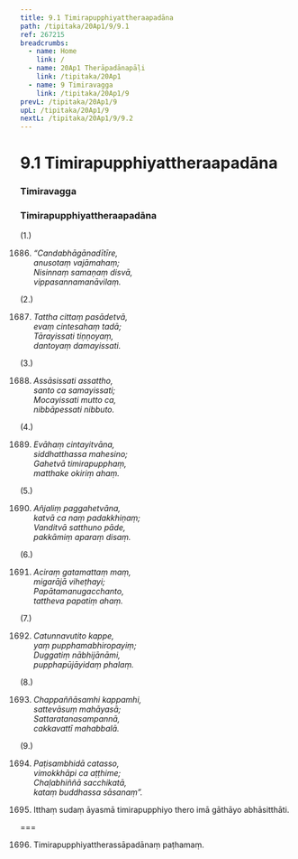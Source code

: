 ```yaml
---
title: 9.1 Timirapupphiyattheraapadāna
path: /tipitaka/20Ap1/9/9.1
ref: 267215
breadcrumbs:
  - name: Home
    link: /
  - name: 20Ap1 Therāpadānapāḷi
    link: /tipitaka/20Ap1
  - name: 9 Timiravagga
    link: /tipitaka/20Ap1/9
prevL: /tipitaka/20Ap1/9
upL: /tipitaka/20Ap1/9
nextL: /tipitaka/20Ap1/9/9.2
---
```


# 9.1 Timirapupphiyattheraapadāna

### Timiravagga

### Timirapupphiyattheraapadāna

(1.)

1686. _“Candabhāgānadītīre,_  
_anusotaṃ vajāmahaṃ;_  
_Nisinnaṃ samaṇaṃ disvā,_  
_vippasannamanāvilaṃ._  


(2.)

1687. _Tattha cittaṃ pasādetvā,_  
_evaṃ cintesahaṃ tadā;_  
_Tārayissati tiṇṇoyaṃ,_  
_dantoyaṃ damayissati._  


(3.)

1688. _Assāsissati assattho,_  
_santo ca samayissati;_  
_Mocayissati mutto ca,_  
_nibbāpessati nibbuto._  


(4.)

1689. _Evāhaṃ cintayitvāna,_  
_siddhatthassa mahesino;_  
_Gahetvā timirapupphaṃ,_  
_matthake okiriṃ ahaṃ._  


(5.)

1690. _Añjaliṃ paggahetvāna,_  
_katvā ca naṃ padakkhiṇaṃ;_  
_Vanditvā satthuno pāde,_  
_pakkāmiṃ aparaṃ disaṃ._  


(6.)

1691. _Aciraṃ gatamattaṃ maṃ,_  
_migarājā viheṭhayi;_  
_Papātamanugacchanto,_  
_tattheva papatiṃ ahaṃ._  


(7.)

1692. _Catunnavutito kappe,_  
_yaṃ pupphamabhiropayiṃ;_  
_Duggatiṃ nābhijānāmi,_  
_pupphapūjāyidaṃ phalaṃ._  


(8.)

1693. _Chappaññāsamhi kappamhi,_  
_sattevāsuṃ mahāyasā;_  
_Sattaratanasampannā,_  
_cakkavattī mahabbalā._  


(9.)

1694. _Paṭisambhidā catasso,_  
_vimokkhāpi ca aṭṭhime;_  
_Chaḷabhiññā sacchikatā,_  
_kataṃ buddhassa sāsanaṃ”._  


1695. Itthaṃ sudaṃ āyasmā timirapupphiyo thero imā gāthāyo abhāsitthāti.

===

1696. Timirapupphiyattherassāpadānaṃ paṭhamaṃ.




